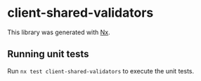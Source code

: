 # client-shared-validators

This library was generated with [Nx](https://nx.dev).

## Running unit tests

Run `nx test client-shared-validators` to execute the unit tests.
